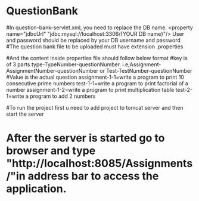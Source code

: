 # QuestionBank
#In question-bank-servlet.xml, you need to replace the DB name.
<property name="jdbcUrl" "jdbc:mysql://localhost:3306/{YOUR DB name}"/>
 User and password should be replaced by your DB username and password
#The question bank file to be uploaded must have extension .properties

#And the content inside properties file should follow below format
#key is of 3 parts type-TypeNumber-questionNumber. i.e;Assignment-AssignmentNumber-questionNumber or Test-TestNumber-questionNumber
#Value is the actual question
assignment-1-1=write a program to print 10 consecutive prime numbers
test-1-1=write a program to print factorial of a number
assignment-1-2=write a program to print multiplication table
test-2-1=write a program to add 2 numbers

#To run the project first u need to add project to tomcat server and then start the server

# After the server is started go to browser and type "http://localhost:8085/Assignments/"in address bar to access the application.